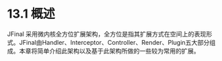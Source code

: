 # 13.1 概述
JFinal 采用微内核全方位扩展架构，全方位是指其扩展方式在空间上的表现形式。JFinal由Handler、Interceptor、Controller、Render、Plugin五大部分组成。本章将简单介绍此架构以及基于此架构所做的一些较为常用的扩展。